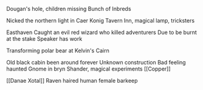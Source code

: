 Dougan's hole, children missing
	Bunch of Inbreds

Nicked the northern light in Caer Konig
	Tavern Inn, magical lamp, tricksters

Easthaven
	Caught an evil red wizard who killed adventurers
	Due to be burnt at the stake
	Speaker has work

Transforming polar bear at Kelvin's Cairn

Old black cabin been around forever
	Unknown construction
	Bad feeling haunted
	Gnome in bryn Shander, magical experiments
	[[Copper]]


[[Danae Xotal]]
Raven haired human female barkeep


